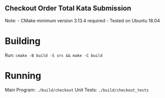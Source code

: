 ## Checkout Order Total Kata Submission
Note: - CMake minimum version 3.13.4 required
      - Tested on Ubuntu 18.04

# Building
Run: `cmake -B build -S src && make -C build`

# Running

Main Program: `./build/checkout`
Unit Tests: `./build/checkout_tests`